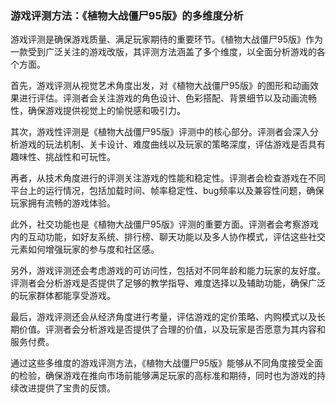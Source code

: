 ### 游戏评测方法：《植物大战僵尸95版》的多维度分析

游戏评测是确保游戏质量、满足玩家期待的重要环节。《植物大战僵尸95版》作为一款受到广泛关注的游戏改版，其评测方法涵盖了多个维度，以全面分析游戏的各个方面。

首先，游戏评测从视觉艺术角度出发，对《植物大战僵尸95版》的图形和动画效果进行评估。评测者会关注游戏的角色设计、色彩搭配、背景细节以及动画流畅性，确保游戏提供视觉上的愉悦感和吸引力。

其次，游戏性评测是《植物大战僵尸95版》评测中的核心部分。评测者会深入分析游戏的玩法机制、关卡设计、难度曲线以及玩家的策略深度，评估游戏是否具有趣味性、挑战性和可玩性。

再者，从技术角度进行的评测关注游戏的性能和稳定性。评测者会检查游戏在不同平台上的运行情况，包括加载时间、帧率稳定性、bug频率以及兼容性问题，确保玩家拥有流畅的游戏体验。

此外，社交功能也是《植物大战僵尸95版》评测的重要方面。评测者会考察游戏内的互动功能，如好友系统、排行榜、聊天功能以及多人协作模式，评估这些社交元素如何增强玩家的参与度和社区感。

另外，游戏评测还会考虑游戏的可访问性，包括对不同年龄和能力玩家的友好度。评测者会分析游戏是否提供了足够的教学指导、难度选择以及辅助功能，确保广泛的玩家群体都能享受游戏。

最后，游戏评测还会从经济角度进行考量，评估游戏的定价策略、内购模式以及长期价值。评测者会分析游戏是否提供了合理的价值，以及玩家是否愿意为其内容和服务付费。

通过这些多维度的游戏评测方法，《植物大战僵尸95版》能够从不同角度接受全面的检验，确保游戏在推向市场前能够满足玩家的高标准和期待，同时也为游戏的持续改进提供了宝贵的反馈。
